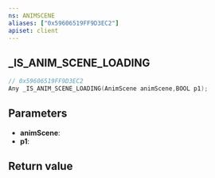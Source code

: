 ```yaml
---
ns: ANIMSCENE
aliases: ["0x59606519FF9D3EC2"]
apiset: client
---
```

## _IS_ANIM_SCENE_LOADING

```c
// 0x59606519FF9D3EC2
Any _IS_ANIM_SCENE_LOADING(AnimScene animScene,BOOL p1);
```


## Parameters
* **animScene**:
* **p1**:

## Return value